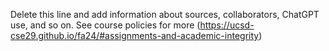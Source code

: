 Delete this line and add information about sources, collaborators, ChatGPT use, and so on. See course policies for more (https://ucsd-cse29.github.io/fa24/#assignments-and-academic-integrity)
